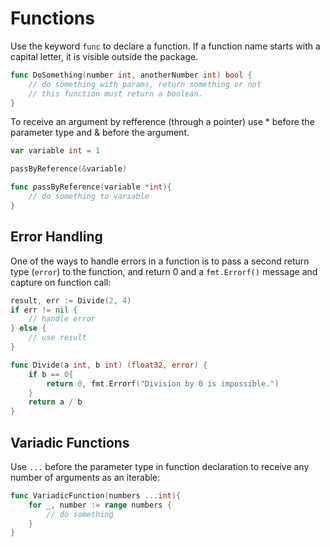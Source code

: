 # Functions

Use the keyword `func` to declare a function. If a function name starts with a capital letter, it is visible outside the package.

```go
func DoSomething(number int, anotherNumber int) bool {
    // do something with params, return something or not
    // this function must return a boolean.
}
```

To receive an argument by refference (through a pointer) use * before the parameter type and & before the argument.

```go
var variable int = 1

passByReference(&variable)

func passByReference(variable *int){
    // do something to variable
}
```

## Error Handling

One of the ways to handle errors in a function is to pass a second return type (`error`) to the function, and return 0 and a `fmt.Errorf()` message and capture on function call:

```go
result, err := Divide(2, 4)
if err != nil {
    // handle error
} else {
    // use result
}

func Divide(a int, b int) (float32, error) {
    if b == 0{
        return 0, fmt.Errorf("Division by 0 is impossible.")
    }
    return a / b
}
```

## Variadic Functions

Use `...` before the parameter type in function declaration to receive any number of arguments as an iterable:

```go
func VariadicFunction(numbers ...int){
    for _, number := range numbers {
        // do something
    }
}
```

